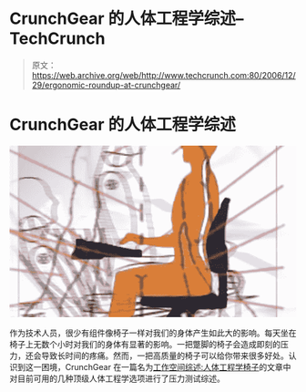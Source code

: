 # CrunchGear 的人体工程学综述–TechCrunch

> 原文：<https://web.archive.org/web/http://www.techcrunch.com:80/2006/12/29/ergonomic-roundup-at-crunchgear/>

# CrunchGear 的人体工程学综述

![](img/5d374c9be092782e22d2128023aff885.png)

作为技术人员，很少有组件像椅子一样对我们的身体产生如此大的影响。每天坐在椅子上无数个小时对我们的身体有显著的影响。一把蹩脚的椅子会造成即刻的压力，还会导致长时间的疼痛。然而，一把高质量的椅子可以给你带来很多好处。认识到这一困境，CrunchGear 在一篇名为[工作空间综述:人体工程学椅子](https://web.archive.org/web/20220816102410/http://crunchgear.com/2006/12/28/workspace-roundup-ergonomic-chairs/)的文章中对目前可用的几种顶级人体工程学选项进行了压力测试综述。